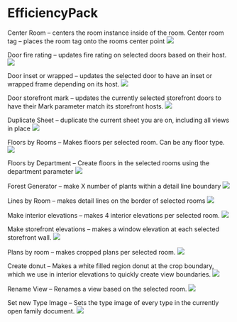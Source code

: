# EfficiencyPack
Center Room – centers the room instance inside of the room.
Center room tag – places the room tag onto the rooms center point
![](https://github.com/tylercorbley/EfficiencyPack/blob/master/gif%20folder/Center%20Room%20and%20Tag.gif)

Door fire rating – updates fire rating on selected doors based on their host.
![](https://github.com/tylercorbley/EfficiencyPack/blob/master/gif%20folder/Door%20Fire%20Rating.gif)

Door inset or wrapped – updates the selected door to have an inset or wrapped frame depending on its host.
![](https://github.com/tylercorbley/EfficiencyPack/blob/master/gif%20folder/Door%20Inset%20Or%20Wrapped.gif)

Door storefront mark – updates the currently selected storefront doors to have their Mark parameter match its storefront hosts.
![](https://github.com/tylercorbley/EfficiencyPack/blob/master/gif%20folder/Door%20Storefront%20Mark.gif)

Duplicate Sheet – duplicate the current sheet you are on, including all views in place
![](https://github.com/tylercorbley/EfficiencyPack/blob/master/gif%20folder/Duplicate%20Sheet.gif)

Floors by Rooms – Makes floors per selected room. Can be any floor type.
![](https://github.com/tylercorbley/EfficiencyPack/blob/master/gif%20folder/Floors%20By%20Rooms.gif)

Floors by Department – Create floors in the selected rooms using the department parameter
![](https://github.com/tylercorbley/EfficiencyPack/blob/master/gif%20folder/Floors%20by%20Department.gif)

Forest Generator – make X number of plants within a detail line boundary
![](https://github.com/tylercorbley/EfficiencyPack/blob/master/gif%20folder/Forest%20Generator.gif)

Lines by Room – makes detail lines on the border of selected rooms
![](https://github.com/tylercorbley/EfficiencyPack/blob/master/gif%20folder/Lines%20by%20Room.gif)

Make interior elevations – makes 4 interior elevations per selected room.
![](https://github.com/tylercorbley/EfficiencyPack/blob/master/gif%20folder/Make%20Interior%20Elevations.gif)

Make storefront elevations – makes a window elevation at each selected storefront wall.
![](https://github.com/tylercorbley/EfficiencyPack/blob/master/gif%20folder/Make%20Storefront%20Elevations.gif)

Plans by room – makes cropped plans per selected room.
![](https://github.com/tylercorbley/EfficiencyPack/blob/master/gif%20folder/Plans%20by%20Room.gif)

Create donut – Makes a white filled region donut at the crop boundary, which we use in interior elevations to quickly create view boundaries.
![](https://github.com/tylercorbley/EfficiencyPack/blob/master/gif%20folder/Raise%20Crop%20Boundary%20and%20Create%20Donut.gif)

Rename View – Renames a view based on the selected room.
![](https://github.com/tylercorbley/EfficiencyPack/blob/master/gif%20folder/Rename%20View.gif)

Set new Type Image – Sets the type image of every type in the currently open family document.
![](https://github.com/tylercorbley/EfficiencyPack/blob/master/gif%20folder/Set%20New%20Type%20Image.gif)
